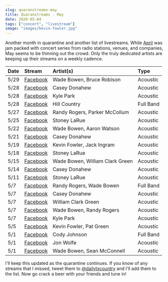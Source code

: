 ```yaml
---
slug: quaranstreams-may
title: Quaranstreams - May
date: 2020-05-04
tags: ["concert", "livestream"]
image: "images/kevin-fowler.jpg"
---
```


Another month in quarantine and another list of livestreams. While [April][april] was jam packed with concert series from radio stations, venues, and companies, May seems to be thinning out the crowd. Only the truly dedicated artists are keeping up their streams on a weekly cadence.

| Date | Stream                            | Artist(s)                       | Type      |
| :--- | :-------------------------------- | :------------------------------ | :-------- |
| 5/29 | [Facebook][wade-bowen-5]          | Wade Bowen, Bruce Robison       | Acoustic  |
| 5/28 | [Facebook][casey-donahew-4]       | Casey Donahew                   | Acoustic  |
| 5/28 | [Facebook][kyle-park-2]           | Kyle Park                       | Acoustic  |
| 5/28 | [Facebook][hill-country]          | Hill Country                    | Full Band |
| 5/27 | [Facebook][randy-rogers]          | Randy Rogers, Parker McCollum   | Acoustic  |
| 5/25 | [Facebook][stoney-larue-3]        | Stoney LaRue                    | Acoustic  |
| 5/22 | [Facebook][wade-bowen-4]          | Wade Bowen, Aaron Watson        | Acoustic  |
| 5/21 | [Facebook][casey-donahew-3]       | Casey Donahew                   | Acoustic  |
| 5/19 | [Facebook][kevin-fowler-2]        | Kevin Fowler, Jack Ingram       | Acoustic  |
| 5/18 | [Facebook][stoney-larue-2]        | Stoney LaRue                    | Acoustic  |
| 5/15 | [Facebook][wade-bowen-3]          | Wade Bowen, William Clark Green | Acoustic  |
| 5/14 | [Facebook][casey-donahew-2]       | Casey Donahew                   | Acoustic  |
| 5/11 | [Facebook][stoney-larue-1]        | Stoney LaRue                    | Acoustic  |
| 5/7  | [Facebook][hmbwt]                 | Randy Rogers, Wade Bowen        | Full Band |
| 5/7  | [Facebook][casey-donahew-1]       | Casey Donahew                   | Acoustic  |
| 5/7  | [Facebook][william-clark-green-1] | William Clark Green             | Acoustic  |
| 5/7  | [Facebook][wade-bowen-2]          | Wade Bowen, Randy Rogers        | Acoustic  |
| 5/7  | [Facebook][kyle-park-1]           | Kyle Park                       | Acoustic  |
| 5/5  | [Facebook][kevin-fowler-1]        | Kevin Fowler, Pat Green         | Acoustic  |
| 5/1  | [Facebook][cody-johnson-1]        | Cody Johnson                    | Full Band |
| 5/1  | [Facebook][jon-wolfe]             | Jon Wolfe                       | Acoustic  |
| 5/1  | [Facebook][wade-bowen-1]          | Wade Bowen, Sean McConnell      | Acoustic  |

I'll keep this updated as the quarantine continues. If you know of any streams that I missed, tweet them to [@dailytxcountry][twitter] and I'll add them to the list. Now go crack a beer with your friends and tune in!

[april]: /posts/quaranstreams-april
[wade-bowen-5]: https://www.facebook.com/17995575887/videos/2588581944730722
[casey-donahew-4]: https://www.facebook.com/121598385287/videos/1239172419758286
[kyle-park-2]: https://www.facebook.com/26576668128/videos/2692956614322741
[hill-country]: https://www.facebook.com/561604587313025/videos/252529102528326
[randy-rogers]: https://www.facebook.com/561604587313025/videos/688095725312745
[stoney-larue-3]: https://www.facebook.com/144950267652/videos/235344071087832
[wade-bowen-4]: https://www.facebook.com/17995575887/videos/308706790146622
[casey-donahew-3]: https://www.facebook.com/121598385287/videos/254084555838332
[kevin-fowler-2]: https://www.facebook.com/15822102761/videos/336834623952571
[stoney-larue-2]: https://www.facebook.com/144950267652/videos/249050553104434
[wade-bowen-3]: https://www.facebook.com/17995575887/videos/1335053826882339
[casey-donahew-2]: https://www.facebook.com/121598385287/videos/1633641880128281
[stoney-larue-1]: https://www.facebook.com/144950267652/videos/530244847648686
[hmbwt]: https://www.facebook.com/17995575887/videos/469894033832028
[casey-donahew-1]: https://www.facebook.com/121598385287/videos/903278963431155
[william-clark-green-1]: https://www.facebook.com/187056042495/videos/1114216012267015
[wade-bowen-2]: https://www.facebook.com/17995575887/videos/611738709427615
[kyle-park-1]: https://www.facebook.com/26576668128/videos/2879002745527072
[kevin-fowler-1]: https://www.facebook.com/15822102761/videos/236385100919508
[cody-johnson-1]: https://www.facebook.com/12417566442/videos/563455124566689
[jon-wolfe]: https://www.facebook.com/7764681979/videos/255268835596175
[wade-bowen-1]: https://www.facebook.com/17995575887/videos/2939180442813816
[twitter]: https://twitter.com/dailytxcountry
